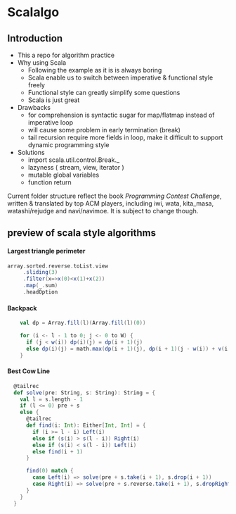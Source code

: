 # Scalalgo

## Introduction

- This a repo for algorithm practice 
- Why using Scala
    + Following the example as it is is always boring
    + Scala enable us to switch between imperative & functional style freely
    + Functional style can greatly simplify some questions
    + Scala is just great
- Drawbacks
    + for comprehension is syntactic sugar for map/flatmap instead of imperative loop
    + will cause some problem in early termination (break)
    + tail recursion require more fields in loop, make it difficult to support dynamic programming style
- Solutions
    + import scala.util.control.Break._
    + lazyness ( stream, view, iterator )
    + mutable global variables
    + function return 

Current folder structure reflect the book _Programming Contest Challenge_, written & translated by top ACM players, including iwi, wata, kita_masa, watashi/rejudge and navi/navimoe. It is subject to change though.

## preview of scala style algorithms

#### Largest triangle perimeter
```scala
array.sorted.reverse.toList.view
     .sliding(3)
     .filter(x=>x(0)<x(1)+x(2))
     .map(_.sum)
     .headOption
```

#### Backpack
```scala
    val dp = Array.fill(l)(Array.fill(l)(0))

    for (i <- l - 1 to 0; j <- 0 to W) {
      if (j < w(i)) dp(i)(j) = dp(i + 1)(j)
      else dp(i)(j) = math.max(dp(i + 1)(j), dp(i + 1)(j - w(i)) + v(i))
    }
```

#### Best Cow Line
```scala
  @tailrec
  def solve(pre: String, s: String): String = {
    val l = s.length - 1
    if (l <= 0) pre + s
    else {
      @tailrec
      def find(i: Int): Either[Int, Int] = {
        if (i >= l - i) Left(i)
        else if (s(i) > s(l - i)) Right(i)
        else if (s(i) < s(l - i)) Left(i)
        else find(i + 1)
      }

      find(0) match {
        case Left(i) => solve(pre + s.take(i + 1), s.drop(i + 1))
        case Right(i) => solve(pre + s.reverse.take(i + 1), s.dropRight(i + 1))
      }
    }
  }

```
